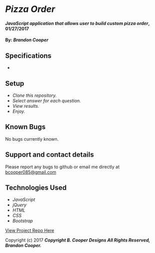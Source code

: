 # _Pizza Order_

#### _JavaScript application that allows user to build custom pizza order_, 01/27/2017

#### By: _Brandon Cooper_

## Specifications
* 
## Setup

* _Clone this repository._
* _Select answer for each question._
* _View results._
* _Enjoy._

## Known Bugs

No bugs currently known.

## Support and contact details

Please report any bugs to github or email me directly at bcooper085@gmail.com

## Technologies Used

* _JavaScript_
* _jQuery_
* _HTML_
* _CSS_
* _Bootstrap_

[View Project Repo Here]()

Copyright (c) 2017 **_Copyright B. Cooper Designs All Rights Reserved, Brandon Cooper._**
